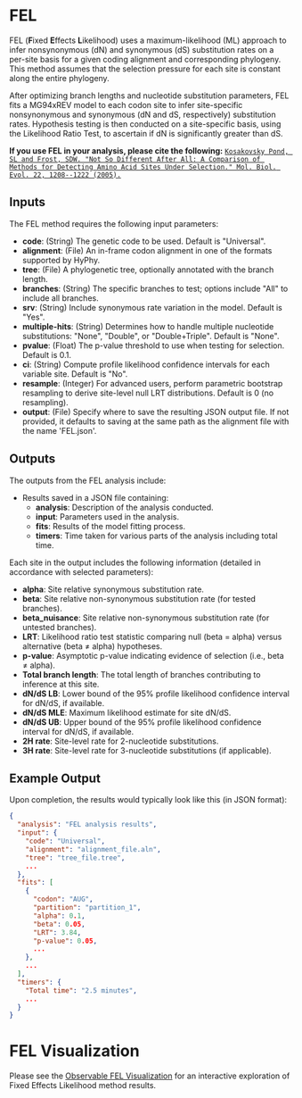 # FEL

FEL (**F**ixed **E**ffects **L**ikelihood) uses a maximum-likelihood (ML) approach to infer nonsynonymous (dN) and synonymous (dS) substitution rates on a per-site basis for a given coding alignment and corresponding phylogeny. This method assumes that the selection pressure for each site is constant along the entire phylogeny.

After optimizing branch lengths and nucleotide substitution parameters, FEL fits a MG94xREV model to each codon site to infer site-specific nonsynonymous and synonymous (dN and dS, respectively) substitution rates. Hypothesis testing is then conducted on a site-specific basis, using the Likelihood Ratio Test, to ascertain if dN is significantly greater than dS.

**If you use FEL in your analysis, please cite the following:** [`Kosakovsky Pond, SL and Frost, SDW. "Not So Different After All: A Comparison of Methods for Detecting Amino Acid Sites Under Selection." Mol. Biol. Evol. 22, 1208--1222 (2005).`](https://doi.org/10.1093/molbev/msi105)

## Inputs

The FEL method requires the following input parameters:

- **code**: (String) The genetic code to be used. Default is "Universal".
- **alignment**: (File) An in-frame codon alignment in one of the formats supported by HyPhy.
- **tree**: (File) A phylogenetic tree, optionally annotated with the branch length.
- **branches**: (String) The specific branches to test; options include "All" to include all branches.
- **srv**: (String) Include synonymous rate variation in the model. Default is "Yes".
- **multiple-hits**: (String) Determines how to handle multiple nucleotide substitutions: "None", "Double", or "Double+Triple". Default is "None".
- **pvalue**: (Float) The p-value threshold to use when testing for selection. Default is 0.1.
- **ci**: (String) Compute profile likelihood confidence intervals for each variable site. Default is "No".
- **resample**: (Integer) For advanced users, perform parametric bootstrap resampling to derive site-level null LRT distributions. Default is 0 (no resampling).
- **output**: (File) Specify where to save the resulting JSON output file. If not provided, it defaults to saving at the same path as the alignment file with the name 'FEL.json'.

## Outputs

The outputs from the FEL analysis include:

- Results saved in a JSON file containing:
  - **analysis**: Description of the analysis conducted.
  - **input**: Parameters used in the analysis.
  - **fits**: Results of the model fitting process.
  - **timers**: Time taken for various parts of the analysis including total time.

Each site in the output includes the following information (detailed in accordance with selected parameters):

- **alpha**: Site relative synonymous substitution rate.
- **beta**: Site relative non-synonymous substitution rate (for tested branches).
- **beta_nuisance**: Site relative non-synonymous substitution rate (for untested branches).
- **LRT**: Likelihood ratio test statistic comparing null (beta = alpha) versus alternative (beta ≠ alpha) hypotheses.
- **p-value**: Asymptotic p-value indicating evidence of selection (i.e., beta ≠ alpha).
- **Total branch length**: The total length of branches contributing to inference at this site.
- **dN/dS LB**: Lower bound of the 95% profile likelihood confidence interval for dN/dS, if available.
- **dN/dS MLE**: Maximum likelihood estimate for site dN/dS.
- **dN/dS UB**: Upper bound of the 95% profile likelihood confidence interval for dN/dS, if available.
- **2H rate**: Site-level rate for 2-nucleotide substitutions.
- **3H rate**: Site-level rate for 3-nucleotide substitutions (if applicable).

## Example Output

Upon completion, the results would typically look like this (in JSON format):

```json
{
  "analysis": "FEL analysis results",
  "input": {
    "code": "Universal",
    "alignment": "alignment_file.aln",
    "tree": "tree_file.tree",
    ...
  },
  "fits": [
    {
      "codon": "AUG",
      "partition": "partition_1",
      "alpha": 0.1,
      "beta": 0.05,
      "LRT": 3.84,
      "p-value": 0.05,
      ...
    },
    ...
  ],
  "timers": {
    "Total time": "2.5 minutes",
    ...
  }
}
```

# FEL Visualization

Please see the [Observable FEL Visualization](https://observablehq.com/@spond/fel) for an interactive exploration of Fixed Effects Likelihood method results.
